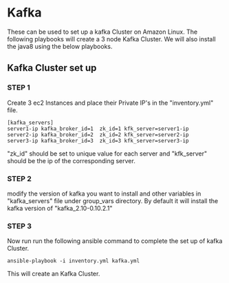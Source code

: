 # Kafka
  These can be used to set up a kafka Cluster on Amazon Linux.
  The following playbooks will create a 3 node Kafka Cluster.
  We will also install the java8 using the below playbooks.

## Kafka Cluster set up

### STEP 1
  Create 3 ec2 Instances and place their Private IP's in the "inventory.yml" file.
  ```
  [kafka_servers]
  server1-ip kafka_broker_id=1  zk_id=1 kfk_server=server1-ip
  server2-ip kafka_broker_id=2  zk_id=2 kfk_server=server2-ip
  server3-ip kafka_broker_id=3  zk_id=3 kfk_server=server3-ip
  ```
  "zk_id" should be set to unique value for each server and "kfk_server" should be the ip of the corresponding server.

### STEP 2

   modify the version of kafka you want to install and other variables in "kafka_servers" file under group_vars directory. By default it will install the kafka version of "kafka_2.10-0.10.2.1"

### STEP 3

  Now run run the following ansible command to complete the set up of kafka Cluster.
  ```
  ansible-playbook -i inventory.yml kafka.yml
  ```
  This will create an Kafka Cluster.
